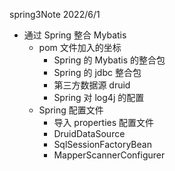 spring3Note
2022/6/1

* 通过 Spring 整合 Mybatis
  * pom 文件加入的坐标
    * Spring 的 Mybatis 的整合包
    * Spring 的 jdbc 整合包
    * 第三方数据源 druid
    * Spring 对 log4j 的配置
  * Spring 配置文件
    * 导入 properties 配置文件
    * DruidDataSource
    * SqlSessionFactoryBean
    * MapperScannerConfigurer
